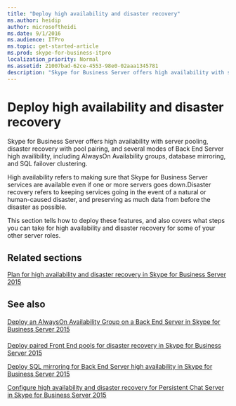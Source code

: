 ```yaml
---
title: "Deploy high availability and disaster recovery"
ms.author: heidip
author: microsoftheidi
ms.date: 9/1/2016
ms.audience: ITPro
ms.topic: get-started-article
ms.prod: skype-for-business-itpro
localization_priority: Normal
ms.assetid: 21007bad-62ce-4553-98e0-02aaa1345781
description: "Skype for Business Server offers high availability with server pooling, disaster recovery with pool pairing, and several modes of Back End Server high availibility, including AlwaysOn Availability groups, database mirroring, and SQL failover clustering."
---
```


# Deploy high availability and disaster recovery
 
Skype for Business Server offers high availability with server pooling, disaster recovery with pool pairing, and several modes of Back End Server high availibility, including AlwaysOn Availability groups, database mirroring, and SQL failover clustering. 
  
High availability refers to making sure that Skype for Business Server services are available even if one or more servers goes down.Disaster recovery refers to keeping services going in the event of a natural or human-caused disaster, and preserving as much data from before the disaster as possible.
  
This section tells how to deploy these features, and also covers what steps you can take for high availability and disaster recovery for some of your other server roles.
  
## Related sections

[Plan for high availability and disaster recovery in Skype for Business Server 2015](../../plan-your-deployment/high-availability-and-disaster-recovery/high-availability-and-disaster-recovery.md)
  
## See also

#### 

[Deploy an AlwaysOn Availability Group on a Back End Server in Skype for Business Server 2015](alwayson-availability-group.md)
#### 

[Deploy paired Front End pools for disaster recovery in Skype for Business Server 2015](front-end-pools-for-disaster-recovery.md)
  
[Deploy SQL mirroring for Back End Server high availability in Skype for Business Server 2015](sql-mirroring-for-high-availability.md)
  
[Configure high availability and disaster recovery for Persistent Chat Server in Skype for Business Server 2015](../../deploy-1/deploy-persistent-chat-server/configure-hadr-for-persistent-chat.md)

